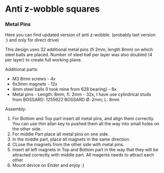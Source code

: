# Anti z-wobble squares

### Metal Pins
Here you can find updated version of anti z-wobble. (probably last version :) and only for direct drive)

This design uses 32 additional metal pins (fi 2mm, length 8mm) on which steel balls are placed. Number of steel ball per layer was also doubled (4 per layer) to create full working plane.

Additional parts:
-   M3 8mm screws - 4x
-   6x3mm magnets - 12x
-   4mm steel balls (I took mine from 628 bearing) - 8x
-   Metal pins - Length: 8mm, fi: 2mm - 32x, I have use cylindrical studs from BOSSARD: 1255622 BOSSARD Ø: 2mm; L: 8mm

Assembly:
1. For Bottom and Top part insert all metal pins, and align them correctly. You can use thin allan key to pushed them all the way into small holes on the other side.
2. For middle Part place all metal pins on one side.
3. In the middle part, place all magnets in the same direction.
4. CLose the magnets from the other side with metal pins.
5. Insert all left magnets in Top and Bottom part in the way that they will be attracted correctly with middle part. All magents needs to attract each other
6. Mount device on Ender and enjoy :)

